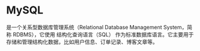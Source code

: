 # MySQL

是一个关系型数据库管理系统（Relational Database Management System，简称 RDBMS），它使用 结构化查询语言（SQL） 作为标准数据库语言。它主要用于存储和管理结构化数据，比如用户信息、订单记录、博客文章等。

